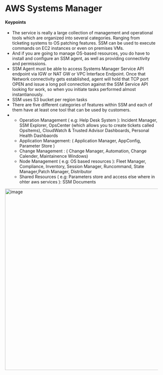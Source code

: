 # AWS Systems Manager

#### Keypoints
- The service is really a large collection of management and operational tools which are organized into several categories. Ranging from ticketing systems to OS patching features. SSM can be used to execute commands on EC2 instances or even on premises VMs.
- And if you are going to manage OS-based resources, you do have to install and configure an SSM agent, as well as providing connectivity and permissions.
- SSM Agent must be able to access Systems Manager Service API endpoint via IGW or NAT GW or VPC Interface Endpoint. Once that Network connectivity gets established, agent will hold that TCP port OPEN and issue a long poll connection against the SSM Service API looking for work, so when you initiate tasks performed almost instantianously.
- SSM uses S3 bucket per region tasks
- There are five different categories of features within SSM and each of them have at least one tool that can be used by customers.
-   - Operation Management ( e.g: Help Desk System ): Incident Manager, SSM Explorer, OpsCenter (which allows you to create tickets called OpsItems), CloudWatch & Trusted Advisor Dashboards, Personal Health Dashbaords
    - Application Management: ( Application Manager, AppConfig, Parameter Store )
    - Change Management : ( Change Manager, Automation, Change Calender, Maintainence Windows)
    - Node Management ( e.g: OS based resources ): Fleet Manager, Compliance, Inventory, Session Manager, Runcommand, State Manager,Patch Manager, Distributor
    - Shared Resources ( e.g: Parameters store and access else where in ohter aws services ): SSM Documents
 
<img width="600" alt="image" src="https://github.com/cskarthik22/Notes/assets/38231831/b9331f30-64be-4e3c-8a73-c191a1c47d27">



